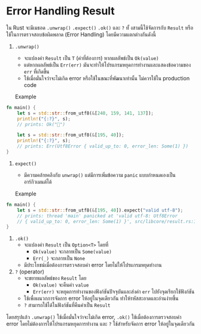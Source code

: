 # Error Handling Result

ใน Rust จะมีเมธอด  `.unwrap()` `.expect()` `.ok()`  และ  `?` ทั้ งสามนี้ใช้จัดการกับ `Result` หรือใช้ในการตรวจสอบข้อผิดพลาด (Error Handling) โดยมีความแตกต่างกันดังนี้

1.  `.unwrap()`

    * จะแปลงค่า `Result` เป็น `T` (ค่าที่ต้องการ) หากผลลัพธ์เป็น `Ok(value)`
    * แต่หากผลลัพธ์เป็น `Err(err)` มันจะทำให้โปรแกรมหยุดการทำงานและแสดงข้อความของ `err` ที่เกิดขึ้น
    * ใช้เมื่อมั่นใจว่าจะไม่เกิด error หรือใช้ในขณะที่พัฒนาเท่านั้น ไม่ควรใช้ใน production code

    Example

```rust
fn main() {
    let s = std::str::from_utf8(&[240, 159, 141, 137]);
    println!("{:?}", s);
    // prints: Ok("🍉")

    let s = std::str::from_utf8(&[195, 40]);
    println!("{:?}", s);
    // prints: Err(Utf8Error { valid_up_to: 0, error_len: Some(1) })
}
```

1.  `expect()`&#x20;

    * มีความคล้ายคลึงกับ `unwrap()` แต่มีการเพิ่มข้อความ `panic` แบบกำหนดเองเป็นอาร์กิวเมนต์ได้

    Example



```rust
fn main() {
    let s = std::str::from_utf8(&[195, 40]).expect("valid utf-8");
    // prints: thread 'main' panicked at 'valid utf-8: Utf8Error
    // { valid_up_to: 0, error_len: Some(1) }', src/libcore/result.rs:1165:5
}
```

1. `.ok()`
   * จะแปลงค่า `Result` เป็น `Option<T>` โดยที่
     * `Ok(value)` จะกลายเป็น `Some(value)`
     * `Err(_)` จะกลายเป็น `None`
   * มีประโยชน์เมื่อต้องการตรวจสอบค่า error โดยไม่ให้โปรแกรมหยุดทำงาน
2. `?` (оperator)
   * &#x20;จะขยายผลลัพธ์ของ `Result` โดย
     * `Ok(value)` จะคืนค่า `value`
     * `Err(err)` จะหยุดการทำงานของฟังก์ชันปัจจุบันและส่งค่า `err` ไปยังจุดเรียกใช้ฟังก์ชัน
   * ใช้เพื่อผนวกการจัดการ error ให้อยู่ในจุดเดียวกัน ทำให้รหัสสะอาดและอ่านง่ายขึ้น
   * `?` สามารถใช้ได้ในฟังก์ชันที่คืนค่าเป็น `Result`

โดยสรุปแล้ว `.unwrap()` ใช้เมื่อมั่นใจว่าจะไม่เกิด error, `.ok()` ใช้เมื่อต้องการตรวจสอบค่า error โดยไม่ต้องการให้โปรแกรมหยุดการทำงาน และ `?` ใช้สำหรับจัดการ error ให้อยู่ในจุดเดียวกัน

